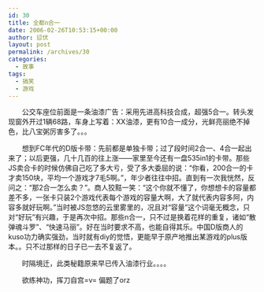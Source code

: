 ```yaml
---
id: 30
title: 全都n合一
date: 2006-02-26T10:53:15+00:00
author: 愆伏
layout: post
permalink: /archives/30
categories:
  - 故事
tags:
  - 搞笑
  - 游戏
---
```

　　公交车座位前面是一条油漆广告：采用先进高科技合成，超强5合一。转头发现窗外开过1辆68路，车身上写着：XX油漆，更有10合一成分，光鲜亮丽绝不掉色，比八宝粥厉害多了。。。
  
　　想到FC年代的D版卡带：先前都是单独卡带；过了段时间2合一、4合一起出来了；以后更强，几十几百的往上涨——家里至今还有一盘535in1的卡带。那些JS卖合卡的时候仿佛自己吃了多大亏，受了多大委屈的说：“你看，200合一的卡才卖150块，平均一个游戏才7毛5啊。”，年少者往往中招。直到有一次我恍然，反问之：“那2合一怎么卖？”。商人狡黠一笑：“这个你就不懂了，你想想卡的容量都差不多，一张卡只装2个游戏代表每个游戏的容量大啊，大了就代表内容多阿，内容多就好玩啊。”当时被JS忽悠的云里雾里的，况且对“容量”这个词毫无概念，只对“好玩”有兴趣，于是再次中招。那些n合一，只不过是换着花样的重复，诸如“散弹魂斗罗”、“快速马<!--more-->丽”。好在当时要求不高，也能自得其乐。中国D版商人的kuso功力确实强劲，当时就有diy的觉悟，更能早于原产地推出某游戏的plus版本。。只不过那样的日子已一去不复返了。


  
　　时隔境迁，此类秘籍原来早已传入油漆行业。。。。
  
　　欲练神功，挥刀自宫=v= 偏题了orz
